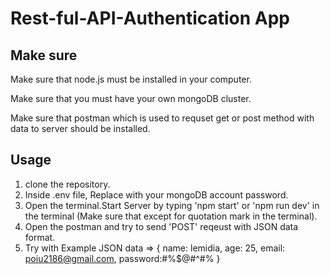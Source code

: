 # Rest-ful-API-Authentication App

## Make sure

<p>Make sure that node.js must be installed in your computer. </p>
<p>Make sure that you must have your own mongoDB cluster.</p>
<p>Make sure that postman which is used to requset get or post method with data to server should be installed.</p>

## Usage

1. clone the repository.
2. Inside .env file, Replace <password> with your mongoDB account password.
3. Open the terminal.Start Server by typing 'npm start' or 'npm run dev' in the terminal (Make sure that except for quotation mark in the terminal).
4. Open the postman and try to send 'POST' reqeust with JSON data format.
5. Try with Example JSON data => { name: lemidia, age: 25, email: poiu2186@gmail.com, password:#%$@#^#% }



